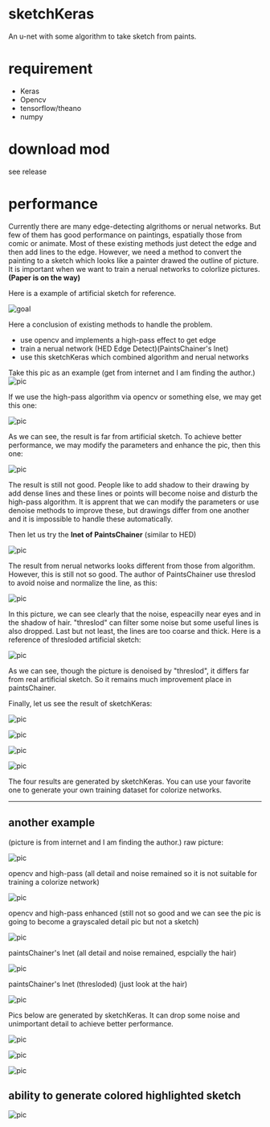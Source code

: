 # sketchKeras
An u-net with some algorithm to take sketch from paints.

# requirement
* Keras
* Opencv
* tensorflow/theano
* numpy

# download mod
see release

# performance
Currently there are many edge-detecting algrithoms or nerual networks. But few of them has good performance on paintings, espatially those from comic or animate. Most of these existing methods just detect the edge and then add lines to the edge. However, we need a method to convert the painting to a sketch which looks like a painter drawed the outline of picture. It is important when we want to train a nerual networks to colorlize pictures.**(Paper is on the way)**

Here is a example of artificial sketch for reference.

![goal](https://raw.githubusercontent.com/lllyasviel/sketchKeras/master/github/example.png)

Here a conclusion of existing methods to handle the problem.
* use opencv and implements a high-pass effect to get edge
* train a nerual network (HED Edge Detect)(PaintsChainer's lnet)
* use this sketchKeras which combined algorithm and nerual networks

Take this pic as an example (get from internet and I am finding the author.)
![pic](https://raw.githubusercontent.com/lllyasviel/sketchKeras/master/test1/raw.jpg)

If we use the high-pass algorithm via opencv or something else, we may get this one:

![pic](https://raw.githubusercontent.com/lllyasviel/sketchKeras/master/test1/opencv.jpg)

As we can see, the result is far from artificial sketch. To achieve better performance, we may modify the parameters and enhance the pic, then this one:

![pic](https://raw.githubusercontent.com/lllyasviel/sketchKeras/master/test1/opencv_enhanced.jpg)

The result is still not good. People like to add shadow to their drawing by add dense lines and these lines or points will become noise and disturb the high-pass algorithm. It is apprent that we can modify the parameters or use denoise methods to improve these, but drawings differ from one another and it is impossible to handle these automatically.

Then let us try the **lnet of PaintsChainer** (similar to HED)

![pic](https://raw.githubusercontent.com/lllyasviel/sketchKeras/master/test1/paintsChainer_lnet.jpg)

The result from nerual networks looks different from those from algorithm. However, this is still not so good.
The author of PaintsChainer use threslod to avoid noise and normalize the line, as this:

![pic](https://raw.githubusercontent.com/lllyasviel/sketchKeras/master/test1/paintsChainer_lnet_threshold.jpg)

In this picture, we can see clearly that the noise, espeacilly near eyes and in the shadow of hair. "threslod" can filter some noise but some useful lines is also dropped. Last but not least, the lines are too coarse and thick. Here is a reference of thresloded artificial sketch:

![pic](https://raw.githubusercontent.com/lllyasviel/sketchKeras/master/github/example.jpg)

As we can see, though the picture is denoised by "threslod", it differs far from real artificial sketch. So it remains much improvement place in paintsChainer.

Finally, let us see the result of sketchKeras:

![pic](https://raw.githubusercontent.com/lllyasviel/sketchKeras/master/test1/sketchKeras.jpg)

![pic](https://raw.githubusercontent.com/lllyasviel/sketchKeras/master/test1/sketchKeras_enhanced.jpg)

![pic](https://raw.githubusercontent.com/lllyasviel/sketchKeras/master/test1/sketchKeras_pured.jpg)

![pic](https://raw.githubusercontent.com/lllyasviel/sketchKeras/master/test1/sketchKeras_colored.jpg)

The four results are generated by sketchKeras. You can use your favorite one to generate your own training dataset for colorize networks.

---

## another example

(picture is from internet and I am finding the author.)
raw picture:

![pic](https://raw.githubusercontent.com/lllyasviel/sketchKeras/master/test2/raw.jpg)

opencv and high-pass (all detail and noise remained so it is not suitable for training a colorize network)

![pic](https://raw.githubusercontent.com/lllyasviel/sketchKeras/master/test2/opencv.jpg)

opencv and high-pass enhanced (still not so good and we can see the pic is going to become a grayscaled detail pic but not a sketch)

![pic](https://raw.githubusercontent.com/lllyasviel/sketchKeras/master/test2/opencv_enhanced.jpg)

paintsChainer's lnet (all detail and noise remained, espcially the hair)

![pic](https://raw.githubusercontent.com/lllyasviel/sketchKeras/master/test2/paintsChainer_lnet.jpg)

paintsChainer's lnet (thresloded) (just look at the hair)

![pic](https://raw.githubusercontent.com/lllyasviel/sketchKeras/master/test2/paintsChainer_lnet_threshold.jpg)

Pics below are generated by sketchKeras. It can drop some noise and unimportant detail to achieve better performance.

![pic](https://raw.githubusercontent.com/lllyasviel/sketchKeras/master/test2/sketchKeras.jpg)

![pic](https://raw.githubusercontent.com/lllyasviel/sketchKeras/master/test2/sketchKeras_enhanced.jpg)

![pic](https://raw.githubusercontent.com/lllyasviel/sketchKeras/master/test2/sketchKeras_pured.jpg)

## ability to generate colored highlighted sketch

![pic](https://raw.githubusercontent.com/lllyasviel/sketchKeras/master/test2/sketchKeras_colored.jpg)
